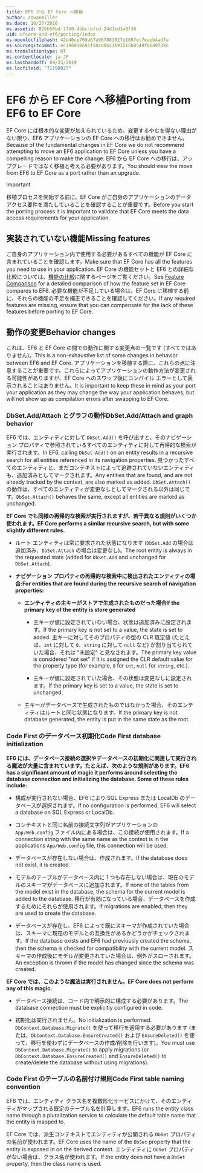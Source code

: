 ```yaml
---
title: EF6 から EF Core へ移植
author: rowanmiller
ms.date: 10/27/2016
ms.assetid: 826b58bd-77b0-4bbc-bfcd-24d1ed3a8f38
uid: efcore-and-ef6/porting/index
ms.openlocfilehash: 42e40ce769a67a987883027e1807ec7eaeb4ad7a
ms.sourcegitcommit: ec196918691f50cd0b21693515b0549f06d9f39c
ms.translationtype: HT
ms.contentlocale: ja-JP
ms.lasthandoff: 09/23/2019
ms.locfileid: "71198027"
---
```

# <a name="porting-from-ef6-to-ef-core"></a><span data-ttu-id="64521-102">EF6 から EF Core へ移植</span><span class="sxs-lookup"><span data-stu-id="64521-102">Porting from EF6 to EF Core</span></span>

<span data-ttu-id="64521-103">EF Core には根本的な変更が加えられているため、変更するやむを得ない理由がない限り、EF6 アプリケーションの EF Core への移行はお勧めできません。</span><span class="sxs-lookup"><span data-stu-id="64521-103">Because of the fundamental changes in EF Core we do not recommend attempting to move an EF6 application to EF Core unless you have a compelling reason to make the change.</span></span>
<span data-ttu-id="64521-104">EF6 から EF Core への移行は、アップグレードではなく移植と考える必要があります。</span><span class="sxs-lookup"><span data-stu-id="64521-104">You should view the move from EF6 to EF Core as a port rather than an upgrade.</span></span>

> [!IMPORTANT]
> <span data-ttu-id="64521-105">移植プロセスを開始する前に、EF Core がご自身のアプリケーションのデータ アクセス要件を満たしていることを確認することが重要です。</span><span class="sxs-lookup"><span data-stu-id="64521-105">Before you start the porting process it is important to validate that EF Core meets the data access requirements for your application.</span></span>

## <a name="missing-features"></a><span data-ttu-id="64521-106">実装されていない機能</span><span class="sxs-lookup"><span data-stu-id="64521-106">Missing features</span></span>

<span data-ttu-id="64521-107">ご自身のアプリケーション内で使用する必要があるすべての機能が EF Core に含まれていることを確認します。</span><span class="sxs-lookup"><span data-stu-id="64521-107">Make sure that EF Core has all the features you need to use in your application.</span></span> <span data-ttu-id="64521-108">EF Core の機能セットと EF6 との詳細な比較については、[機能の比較](xref:efcore-and-ef6/index)に関するページをご覧ください。</span><span class="sxs-lookup"><span data-stu-id="64521-108">See [Feature Comparison](xref:efcore-and-ef6/index) for a detailed comparison of how the feature set in EF Core compares to EF6.</span></span> <span data-ttu-id="64521-109">必要な機能が不足している場合は、EF Core に移植する前に、それらの機能の不足を補正できることを確認してください。</span><span class="sxs-lookup"><span data-stu-id="64521-109">If any required features are missing, ensure that you can compensate for the lack of these features before porting to EF Core.</span></span>

## <a name="behavior-changes"></a><span data-ttu-id="64521-110">動作の変更</span><span class="sxs-lookup"><span data-stu-id="64521-110">Behavior changes</span></span>

<span data-ttu-id="64521-111">これは、EF6 と EF Core の間での動作に関する変更点の一覧です (すべてではありません)。</span><span class="sxs-lookup"><span data-stu-id="64521-111">This is a non-exhaustive list of some changes in behavior between EF6 and EF Core.</span></span> <span data-ttu-id="64521-112">アプリケーションを移植する際に、これらの点に注意することが重要です。これらによってアプリケーションの動作方法が変更される可能性がありますが、EF Core へのスワップ後にコンパイル エラーとして表示されることはありません。</span><span class="sxs-lookup"><span data-stu-id="64521-112">It is important to keep these in mind as your port your application as they may change the way your application behaves, but will not show up as compilation errors after swapping to EF Core.</span></span>

### <a name="dbsetaddattach-and-graph-behavior"></a><span data-ttu-id="64521-113">DbSet.Add/Attach とグラフの動作</span><span class="sxs-lookup"><span data-stu-id="64521-113">DbSet.Add/Attach and graph behavior</span></span>

<span data-ttu-id="64521-114">EF6 では、エンティティに対して `DbSet.Add()` を呼び出すと、そのナビゲーション プロパティで参照されているすべてのエンティティに対して再帰的な検索が実行されます。</span><span class="sxs-lookup"><span data-stu-id="64521-114">In EF6, calling `DbSet.Add()` on an entity results in a recursive search for all entities referenced in its navigation properties.</span></span> <span data-ttu-id="64521-115">見つかったすべてのエンティティと、まだコンテキストによって追跡されていないエンティティも、追加済みとしてマークされます。</span><span class="sxs-lookup"><span data-stu-id="64521-115">Any entities that are found, and are not already tracked by the context, are also marked as added.</span></span> <span data-ttu-id="64521-116">`DbSet.Attach()` の動作は、すべてのエンティティが変更なしとしてマークされる以外は同じです。</span><span class="sxs-lookup"><span data-stu-id="64521-116">`DbSet.Attach()` behaves the same, except all entities are marked as unchanged.</span></span>

<span data-ttu-id="64521-117">**EF Core でも同様の再帰的な検索が実行されますが、若干異なる規則がいくつか使われます。**</span><span class="sxs-lookup"><span data-stu-id="64521-117">**EF Core performs a similar recursive search, but with some slightly different rules.**</span></span>

*  <span data-ttu-id="64521-118">ルート エンティティは常に要求された状態になります (`DbSet.Add` の場合は追加済み、`DbSet.Attach` の場合は変更なし)。</span><span class="sxs-lookup"><span data-stu-id="64521-118">The root entity is always in the requested state (added for `DbSet.Add` and unchanged for `DbSet.Attach`).</span></span>

*  <span data-ttu-id="64521-119">**ナビゲーション プロパティの再帰的な検索中に検出されたエンティティの場合:**</span><span class="sxs-lookup"><span data-stu-id="64521-119">**For entities that are found during the recursive search of navigation properties:**</span></span>

    *  <span data-ttu-id="64521-120">**エンティティの主キーがストアで生成されたものだった場合**</span><span class="sxs-lookup"><span data-stu-id="64521-120">**If the primary key of the entity is store generated**</span></span>

        * <span data-ttu-id="64521-121">主キーが値に設定されていない場合、状態は追加済みに設定されます。</span><span class="sxs-lookup"><span data-stu-id="64521-121">If the primary key is not set to a value, the state is set to added.</span></span> <span data-ttu-id="64521-122">主キーに対してそのプロパティの型の CLR 既定値 (たとえば、`int` に対して `0`、`string` に対して `null` など) が割り当てられていた場合、それは "未設定" と見なされます。</span><span class="sxs-lookup"><span data-stu-id="64521-122">The primary key value is considered "not set" if it is assigned the CLR default value for the property type (for example, `0` for `int`, `null` for `string`, etc.).</span></span>

        * <span data-ttu-id="64521-123">主キーが値に設定されていた場合、その状態は変更なしに設定されます。</span><span class="sxs-lookup"><span data-stu-id="64521-123">If the primary key is set to a value, the state is set to unchanged.</span></span>

    *  <span data-ttu-id="64521-124">主キーがデータベースで生成されたものではなかった場合、そのエンティティはルートと同じ状態になります。</span><span class="sxs-lookup"><span data-stu-id="64521-124">If the primary key is not database generated, the entity is put in the same state as the root.</span></span>

### <a name="code-first-database-initialization"></a><span data-ttu-id="64521-125">Code First のデータベース初期化</span><span class="sxs-lookup"><span data-stu-id="64521-125">Code First database initialization</span></span>

<span data-ttu-id="64521-126">**EF6 には、データベース接続の選択やデータベースの初期化に関連して実行される魔法が大量に含まれています。たとえば、次のような規則があります。**</span><span class="sxs-lookup"><span data-stu-id="64521-126">**EF6 has a significant amount of magic it performs around selecting the database connection and initializing the database. Some of these rules include:**</span></span>

* <span data-ttu-id="64521-127">構成が実行されない場合、EF6 により SQL Express または LocalDb のデータベースが選択されます。</span><span class="sxs-lookup"><span data-stu-id="64521-127">If no configuration is performed, EF6 will select a database on SQL Express or LocalDb.</span></span>

* <span data-ttu-id="64521-128">コンテキストと同じ名前の接続文字列がアプリケーションの `App/Web.config` ファイル内にある場合は、この接続が使用されます。</span><span class="sxs-lookup"><span data-stu-id="64521-128">If a connection string with the same name as the context is in the applications `App/Web.config` file, this connection will be used.</span></span>

* <span data-ttu-id="64521-129">データベースが存在しない場合は、作成されます。</span><span class="sxs-lookup"><span data-stu-id="64521-129">If the database does not exist, it is created.</span></span>

* <span data-ttu-id="64521-130">モデルのテーブルがデータベース内に 1 つも存在しない場合は、現在のモデルのスキーマがデータベースに追加されます。</span><span class="sxs-lookup"><span data-stu-id="64521-130">If none of the tables from the model exist in the database, the schema for the current model is added to the database.</span></span> <span data-ttu-id="64521-131">移行が有効になっている場合、データベースを作成するためにそれらが使用されます。</span><span class="sxs-lookup"><span data-stu-id="64521-131">If migrations are enabled, then they are used to create the database.</span></span>

* <span data-ttu-id="64521-132">データベースが存在し、EF6 によって既にスキーマが作成されていた場合は、スキーマに現在のモデルとの互換性があるかどうかがチェックされます。</span><span class="sxs-lookup"><span data-stu-id="64521-132">If the database exists and EF6 had previously created the schema, then the schema is checked for compatibility with the current model.</span></span> <span data-ttu-id="64521-133">スキーマの作成後にモデルが変更されていた場合は、例外がスローされます。</span><span class="sxs-lookup"><span data-stu-id="64521-133">An exception is thrown if the model has changed since the schema was created.</span></span>

<span data-ttu-id="64521-134">**EF Core では、このような魔法は実行されません。**</span><span class="sxs-lookup"><span data-stu-id="64521-134">**EF Core does not perform any of this magic.**</span></span>

* <span data-ttu-id="64521-135">データベース接続は、コード内で明示的に構成する必要があります。</span><span class="sxs-lookup"><span data-stu-id="64521-135">The database connection must be explicitly configured in code.</span></span>

* <span data-ttu-id="64521-136">初期化は実行されません。</span><span class="sxs-lookup"><span data-stu-id="64521-136">No initialization is performed.</span></span> <span data-ttu-id="64521-137">`DbContext.Database.Migrate()` を使って移行を適用する必要があります (または、`DbContext.Database.EnsureCreated()` および `EnsureDeleted()` を使って、移行を使わずにデータベースの作成/削除を行います)。</span><span class="sxs-lookup"><span data-stu-id="64521-137">You must use `DbContext.Database.Migrate()` to apply migrations (or `DbContext.Database.EnsureCreated()` and `EnsureDeleted()` to create/delete the database without using migrations).</span></span>

### <a name="code-first-table-naming-convention"></a><span data-ttu-id="64521-138">Code First のテーブルの名前付け規則</span><span class="sxs-lookup"><span data-stu-id="64521-138">Code First table naming convention</span></span>

<span data-ttu-id="64521-139">EF6 では、エンティティ クラス名を複数形化サービスにかけて、そのエンティティがマップされる既定のテーブル名を計算します。</span><span class="sxs-lookup"><span data-stu-id="64521-139">EF6 runs the entity class name through a pluralization service to calculate the default table name that the entity is mapped to.</span></span>

<span data-ttu-id="64521-140">EF Core では、派生コンテキストでエンティティが公開される `DbSet` プロパティの名前が使われます。</span><span class="sxs-lookup"><span data-stu-id="64521-140">EF Core uses the name of the `DbSet` property that the entity is exposed in on the derived context.</span></span> <span data-ttu-id="64521-141">エンティティに `DbSet` プロパティがない場合は、クラス名が使われます。</span><span class="sxs-lookup"><span data-stu-id="64521-141">If the entity does not have a `DbSet` property, then the class name is used.</span></span>
